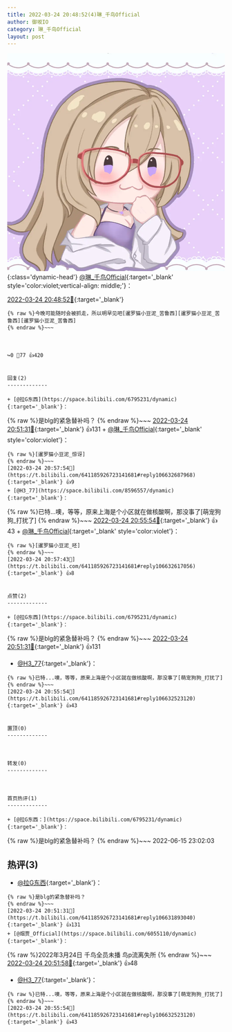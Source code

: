 ```yaml
---
title: 2022-03-24 20:48:52(4)琳_千鸟Official
author: 御坂IO
category: 琳_千鸟Official
layout: post
---
```


![img](/images/c0a88f85ebd0d056f37b114e0748e69556c8b488.jpg){:class='dynamic-head'}
[@琳_千鸟Official](https://space.bilibili.com/1620923329/dynamic){:target='_blank' style='color:violet;vertical-align: middle;'}：

[2022-03-24 20:48:52🔗](https://t.bilibili.com/641185926723141681){:target='_blank'}

~~~
{% raw %}今晚可能随时会被抓走，所以明早见吧[暹罗猫小豆泥_苦鲁西][暹罗猫小豆泥_苦鲁西][暹罗猫小豆泥_苦鲁西]
{% endraw %}~~~



↪️0 💬77 👍420


回复(2)
-------------

+ [@拉G东西](https://space.bilibili.com/6795231/dynamic){:target='_blank'}：
~~~
{% raw %}是blg的紧急替补吗？
{% endraw %}~~~
[2022-03-24 20:51:31🔗](https://t.bilibili.com/641185926723141681#reply106631893040){:target='_blank'} 👍131
    + [@琳_千鸟Official](https://space.bilibili.com/1620923329/dynamic){:target='_blank' style='color:violet'}：
~~~
{% raw %}[暹罗猫小豆泥_惊讶]
{% endraw %}~~~
[2022-03-24 20:57:54🔗](https://t.bilibili.com/641185926723141681#reply106632687968){:target='_blank'} 👍9
+ [@H3_77](https://space.bilibili.com/8596557/dynamic){:target='_blank'}：
~~~
{% raw %}已特...噢，等等，原来上海是个小区就在做核酸啊，那没事了[萌宠狗狗_打扰了]
{% endraw %}~~~
[2022-03-24 20:55:54🔗](https://t.bilibili.com/641185926723141681#reply106632523120){:target='_blank'} 👍43
    + [@琳_千鸟Official](https://space.bilibili.com/1620923329/dynamic){:target='_blank' style='color:violet'}：
~~~
{% raw %}[暹罗猫小豆泥_呸]
{% endraw %}~~~
[2022-03-24 20:57:43🔗](https://t.bilibili.com/641185926723141681#reply106632617056){:target='_blank'} 👍8


点赞(2)
-------------

+ [@拉G东西](https://space.bilibili.com/6795231/dynamic){:target='_blank'}：
~~~
{% raw %}是blg的紧急替补吗？
{% endraw %}~~~
[2022-03-24 20:51:31🔗](https://t.bilibili.com/641185926723141681#reply106631893040){:target='_blank'} 👍131
+ [@H3_77](https://space.bilibili.com/8596557/dynamic){:target='_blank'}：
~~~
{% raw %}已特...噢，等等，原来上海是个小区就在做核酸啊，那没事了[萌宠狗狗_打扰了]
{% endraw %}~~~
[2022-03-24 20:55:54🔗](https://t.bilibili.com/641185926723141681#reply106632523120){:target='_blank'} 👍43


置顶(0)
-------------



转发(0)
-------------



首页热评(1)
-------------

+ [@拉G东西：](https://space.bilibili.com/6795231/dynamic){:target='_blank'}：
~~~
{% raw %}是blg的紧急替补吗？
{% endraw %}~~~
2022-06-15 23:02:03


热评(3)
-------------

+ [@拉G东西](https://space.bilibili.com/6795231/dynamic){:target='_blank'}：
~~~
{% raw %}是blg的紧急替补吗？
{% endraw %}~~~
[2022-03-24 20:51:31🔗](https://t.bilibili.com/641185926723141681#reply106631893040){:target='_blank'} 👍131
+ [@烟贾_Official](https://space.bilibili.com/6055110/dynamic){:target='_blank'}：
~~~
{% raw %}2022年3月24日 千鸟全员未播 鸟p流离失所
{% endraw %}~~~
[2022-03-24 20:51:58🔗](https://t.bilibili.com/641185926723141681#reply106632055584){:target='_blank'} 👍48
+ [@H3_77](https://space.bilibili.com/8596557/dynamic){:target='_blank'}：
~~~
{% raw %}已特...噢，等等，原来上海是个小区就在做核酸啊，那没事了[萌宠狗狗_打扰了]
{% endraw %}~~~
[2022-03-24 20:55:54🔗](https://t.bilibili.com/641185926723141681#reply106632523120){:target='_blank'} 👍43



